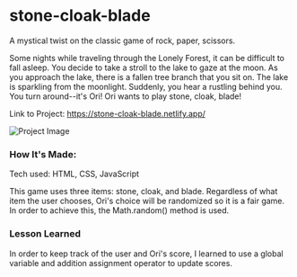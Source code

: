 # stone-cloak-blade
A mystical twist on the classic game of rock, paper, scissors.

Some nights while traveling through the Lonely Forest, it can be difficult to fall asleep. You decide to take a stroll to the lake to gaze at the moon. As you approach the lake, there is a fallen tree branch that you sit on. The lake is sparkling from the moonlight. Suddenly, you hear a rustling behind you. You turn around--it's Ori! Ori wants to play stone, cloak, blade!

Link to Project: https://stone-cloak-blade.netlify.app/

![Project Image](/pic/stone.png)


### How It's Made:

Tech used: HTML, CSS, JavaScript

This game uses three items: stone, cloak, and blade. Regardless of what item the user chooses, Ori's choice will be randomized so it is a fair game. In order to achieve this, the Math.random() method is used. 


### Lesson Learned

In order to keep track of the user and Ori's score, I learned to use a global variable and addition assignment operator to update scores. 

###
